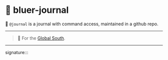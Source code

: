 # 📜 bluer-journal

📜 `@journal` is a journal with command access, maintained in a github repo.  

---

> 📜 For the [Global South](https://github.com/kamangir/bluer-south).

---

signature:::